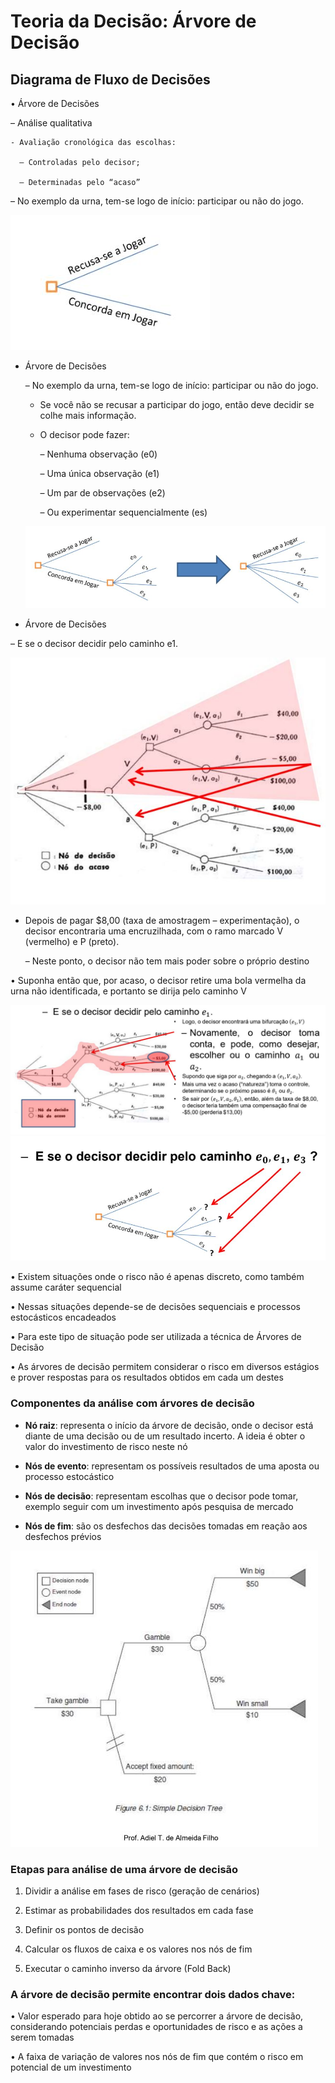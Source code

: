 # Teoria da Decisão: Árvore de Decisão

## Diagrama de Fluxo de Decisões

• Árvore de Decisões

  – Análise qualitativa

    - Avaliação cronológica das escolhas:

      – Controladas pelo decisor;

      – Determinadas pelo “acaso”
  
  – No exemplo da urna, tem-se logo de início: participar ou não do jogo.
  
  <img src=".assets/arv1.jpg">
  
  
- Árvore de Decisões

  – No exemplo da urna, tem-se logo de início: participar ou não do jogo.
  
    - Se você não se recusar a participar do jogo, então deve decidir se colhe mais informação.
    
    - O decisor pode fazer:
    
      – Nenhuma observação (e0)
      
      – Uma única observação (e1)
      
      – Um par de observações (e2)
      
      – Ou experimentar sequencialmente (es)
      
  <img src=".assets/arv2.jpg">
      
      
 - Árvore de Decisões

  – E se o decisor decidir pelo caminho e1.
  
   <img src=".assets/arv3.jpg"> 

- Depois de pagar $8,00 (taxa de amostragem – experimentação), o decisor encontraria uma encruzilhada, com o ramo marcado V (vermelho) e P (preto).

  – Neste ponto, o decisor não tem mais poder sobre o próprio destino
  
• Suponha então que, por acaso, o decisor retire uma bola vermelha da urna não identificada, e portanto se dirija pelo caminho V
  
      
 <img src=".assets/arv4.jpg"> 

 <img src=".assets/arv5.jpg"> 


• Existem situações onde o risco não é apenas discreto, como também assume caráter sequencial

• Nessas situações depende-se de decisões sequenciais e processos estocásticos encadeados

• Para este tipo de situação pode ser utilizada a técnica de Árvores de Decisão

• As árvores de decisão permitem considerar o risco em diversos estágios e prover respostas para os resultados obtidos em cada um destes


### Componentes da análise com árvores de decisão

- **Nó raiz**: representa o início da árvore de decisão, onde o decisor está diante de uma decisão ou de um resultado incerto. A ideia é obter o valor do investimento de risco neste nó

- **Nós de evento**: representam os possíveis resultados de uma aposta ou processo estocástico

- **Nós de decisão**: representam escolhas que o decisor pode tomar, exemplo seguir com um investimento após pesquisa de mercado

- **Nós de fim**: são os desfechos das decisões tomadas em reação aos desfechos prévios

<img src=".assets/arv6.jpg"> 

### Etapas para análise de uma árvore de decisão

1. Dividir a análise em fases de risco (geração de cenários)

2. Estimar as probabilidades dos resultados em cada fase

3. Definir os pontos de decisão

4. Calcular os fluxos de caixa e os valores nos nós de fim

5. Executar o caminho inverso da árvore (Fold Back)

### A árvore de decisão permite encontrar dois dados chave:

• Valor esperado para hoje obtido ao se percorrer a árvore de decisão, considerando potenciais perdas e oportunidades de risco e as ações a serem tomadas

• A faixa de variação de valores nos nós de fim que contém o risco em potencial de um investimento
